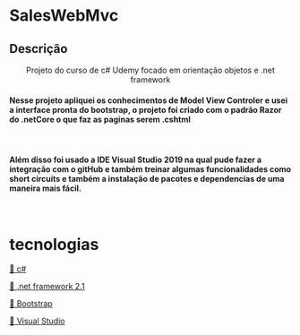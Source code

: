 # SalesWebMvc

## Descrição 
<p align="center">Projeto do curso de c# Udemy focado em orientação objetos e .net framework </p>

#### Nesse projeto apliquei os conhecimentos de Model View Controler e usei a interface pronta do bootstrap, o projeto foi criado com o padrão Razor do .netCore o que faz as paginas serem .cshtml
<br>

#### Além disso foi usado a IDE Visual Studio 2019 na qual pude fazer a integração com o gitHub e também treinar algumas funcionalidades como short circuits e também a instalação de pacotes e dependencias de uma maneira mais fácil. 

<br>

# tecnologias 
<a href="https://docs.microsoft.com/pt-br/dotnet/csharp/">🔗 c#</a><br>

<a href="https://dotnet.microsoft.com/download/dotnet/2.1">🔗 .net framework 2.1</a><br>

<a href="https://getbootstrap.com/">🔗 Bootstrap</a><br>

<a href="https://visualstudio.microsoft.com/pt-br/">🔗 Visual Studio </a><br>

